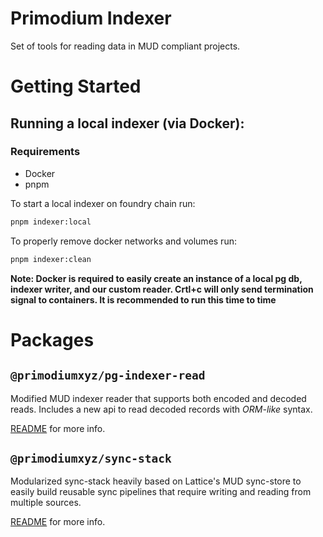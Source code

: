 # Primodium Indexer

Set of tools for reading data in MUD compliant projects.

# Getting Started

## Running a local indexer (via Docker):

### Requirements

- Docker
- pnpm

To start a local indexer on foundry chain run:

```bash
pnpm indexer:local
```

To properly remove docker networks and volumes run:

```bash
pnpm indexer:clean
```

**Note: Docker is required to easily create an instance of a local pg db, indexer writer, and our custom reader. Crtl+c will only send termination signal to containers. It is recommended to run this time to time**

# Packages

## `@primodiumxyz/pg-indexer-read`

Modified MUD indexer reader that supports both encoded and decoded reads. Includes a new api to read decoded records with _ORM-like_ syntax.

[README](/packages/pg-indexer-reader/README.md) for more info.

## `@primodiumxyz/sync-stack`

Modularized sync-stack heavily based on Lattice's MUD sync-store to easily build reusable sync pipelines that require writing and reading from multiple sources.

[README](/packages/sync-stack/README.md) for more info.
